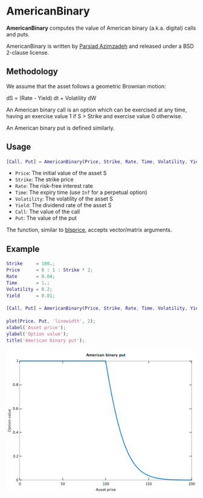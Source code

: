 # AmericanBinary

**AmericanBinary** computes the value of American binary (a.k.a. digital) calls and puts.

AmericanBinary is written by [Parsiad Azimzadeh](http://parsiad.ca) and released under a BSD 2-clause license.

## Methodology

We assume that the asset follows a geometric Brownian motion:

dS = (Rate - Yield) dt + Volatility dW

An American binary call is an option which can be exercised at any time, having an exercise value 1 if S > Strike and exercise value 0 otherwise.

An American binary put is defined similarly.

## Usage

```matlab
[Call, Put] = AmericanBinary(Price, Strike, Rate, Time, Volatility, Yield)
```

 * ```Price```: The initial value of the asset S
 * ```Strike```: The strike price
 * ```Rate```: The risk-free interest rate
 * ```Time```: The expiry time (use ```Inf``` for a perpetual option)
 * ```Volatility```: The volatility of the asset S
 * ```Yield```: The dividend rate of the asset S
 * ```Call```: The value of the call
 * ```Put```: The value of the put

The function, similar to [blsprice](https://www.mathworks.com/help/finance/blsprice.html), accepts vector/matrix arguments.

## Example

```matlab
Strike     = 100.;
Price      = 0 : 1 : Strike * 2;
Rate       = 0.04;
Time       = 1.;
Volatility = 0.2;
Yield      = 0.01;

[Call, Put] = AmericanBinary(Price, Strike, Rate, Time, Volatility, Yield);

plot(Price, Put, 'linewidth', 2);
xlabel('Asset price');
ylabel('Option value');
title('American binary put');
```

![](https://raw.githubusercontent.com/parsiad/AmericanBinary/master/put.png)